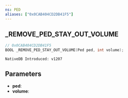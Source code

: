 ```yaml
---
ns: PED
aliases: ["0x0CAB404CD2DB41F5"]
---
```

## _REMOVE_PED_STAY_OUT_VOLUME

```c
// 0x0CAB404CD2DB41F5
BOOL _REMOVE_PED_STAY_OUT_VOLUME(Ped ped, int volume);
```

```
NativeDB Introduced: v1207
```

## Parameters
* **ped**:
* **volume**:
